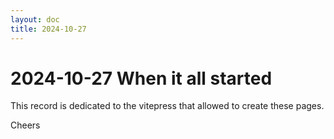 ```yaml
---
layout: doc
title: 2024-10-27
---
```


# 2024-10-27 When it all started

This record is dedicated to the vitepress that allowed to create these pages.

Cheers

